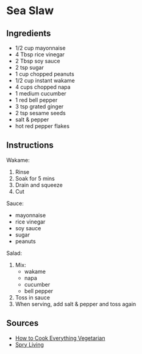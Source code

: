 # Sea Slaw

## Ingredients

- 1/2 cup mayonnaise
- 4 Tbsp rice vinegar
- 2 Tbsp soy sauce
- 2 tsp sugar
- 1 cup chopped peanuts
- 1/2 cup instant wakame
- 4 cups chopped napa
- 1 medium cucumber
- 1 red bell pepper
- 3 tsp grated ginger
- 2 tsp sesame seeds
- salt & pepper
- hot red pepper flakes

## Instructions

Wakame:

1. Rinse
1. Soak for 5 mins
1. Drain and squeeze
1. Cut

Sauce:

- mayonnaise
- rice vinegar
- soy sauce
- sugar
- peanuts

Salad:

1. Mix:
   - wakame
   - napa
   - cucumber
   - bell pepper
1. Toss in sauce
1. When serving, add salt & pepper and toss again

## Sources

- [How to Cook Everything Vegetarian](https://www.amazon.com/dp/0764524836)
- [Spry Living](http://spryliving.com/recipes/sea-slaw/)
